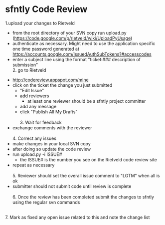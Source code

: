 # sfntly Code Review #
1.upload your changes to Rietveld
  * from the root directory of your SVN copy run upload.py (https://code.google.com/p/rietveld/wiki/UploadPyUsage)
  * authenticate as necessary. Might need to use the application specific one time password generated at https://accounts.google.com/IssuedAuthSubTokens?#accesscodes
  * enter a subject line using the format "ticket:### description of submission"
<br>2. go to Rietveld<br>
<ul><li><a href='http://codereview.appspot.com/mine'>http://codereview.appspot.com/mine</a>
</li><li>click on the ticket the change you just submitted<br>
<ul><li>"Edit Issue"<br>
</li><li>add reviewers<br>
<ul><li>at least one reviewer should be a sfntly project committer<br>
</li></ul></li><li>add any message<br>
</li><li>click "Publish All My Drafts"<br>
<br>3. Wait for feedback<br>
</li></ul></li><li>exchange comments with the reviewer<br>
<br>4. Correct any issues<br>
</li><li>make changes in your local SVN copy<br>
</li><li>after doing so update the code review<br>
</li><li>run upload.py -i ISSUE#<br>
<ul><li>the ISSUE# is the number you see on the Rietveld code review site<br>
</li></ul></li><li>repeat as necessary<br>
<br>5. Reviewer should set the overall issue comment to "LGTM" when all is ok<br>
</li><li>submitter should not submit code until review is complete<br>
<br>6. Once the review has been completed submit the changes to sfntly using the regular svn commands</li></ul>

<br>7. Mark as fixed any open issue related to this and note the change list
